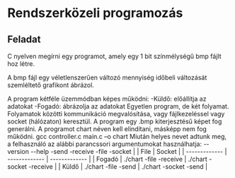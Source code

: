 # Rendszerközeli programozás
## Feladat
C nyelven megírni egy programot, amely egy 1 bit színmélységű bmp fájlt hoz
létre.

A bmp fájl egy véletlenszerűen változó mennyiség időbeli változását
szemléltető grafikont ábrázol.

A program kétféle üzemmódban képes működni:
-Küldő: előállítja az adatokat
-Fogadó: ábrázolja az adatokat
Egyetlen program, de két folyamat. Folyamatok közötti kommunikáció
megvalósítása, vagy fájlkezeléssel vagy socket (hálózaton) keresztül. 
A program egy .bmp kiterjesztésű képet fog generálni.
A programot chart néven kell elindítani, másképp nem fog működni.
gcc controller.c main.c –o chart
Miután helyes nevet adtunk meg, a felhasználó az alábbi parancssori
argumentumokat használhatja:
--version
--help
-send
-receive
-file
-socket
|               | File | Socket |
| ------------- | ------------- | ------------- |
| Fogadó | ./chart -file -receive  | ./chart -socket -receive  |
| Küldő  | ./chart -file -send  | ./chart -socket -send  |
